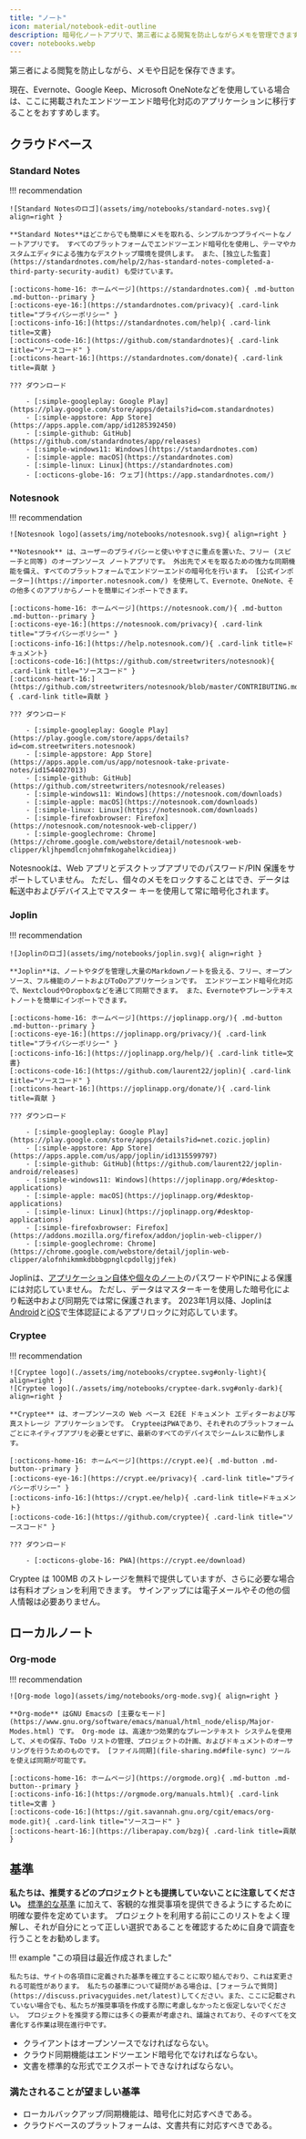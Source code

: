 ```yaml
---
title: "ノート"
icon: material/notebook-edit-outline
description: 暗号化ノートアプリで、第三者による閲覧を防止しながらメモを管理できます。
cover: notebooks.webp
---
```


第三者による閲覧を防止しながら、メモや日記を保存できます。

現在、Evernote、Google Keep、Microsoft OneNoteなどを使用している場合は、ここに掲載されたエンドツーエンド暗号化対応のアプリケーションに移行することをおすすめします。

## クラウドベース

### Standard Notes

!!! recommendation

    ![Standard Notesのロゴ](assets/img/notebooks/standard-notes.svg){ align=right }
    
    **Standard Notes**はどこからでも簡単にメモを取れる、シンプルかつプライベートなノートアプリです。 すべてのプラットフォームでエンドツーエンド暗号化を使用し、テーマやカスタムエディタによる強力なデスクトップ環境を提供します。 また、[独立した監査](https://standardnotes.com/help/2/has-standard-notes-completed-a-third-party-security-audit) も受けています。
    
    [:octicons-home-16: ホームページ](https://standardnotes.com){ .md-button .md-button--primary }
    [:octicons-eye-16:](https://standardnotes.com/privacy){ .card-link title="プライバシーポリシー" }
    [:octicons-info-16:](https://standardnotes.com/help){ .card-link title=文書}
    [:octicons-code-16:](https://github.com/standardnotes){ .card-link title="ソースコード" }
    [:octicons-heart-16:](https://standardnotes.com/donate){ .card-link title=貢献 }
    
    ??? ダウンロード
    
        - [:simple-googleplay: Google Play](https://play.google.com/store/apps/details?id=com.standardnotes)
        - [:simple-appstore: App Store](https://apps.apple.com/app/id1285392450)
        - [:simple-github: GitHub](https://github.com/standardnotes/app/releases)
        - [:simple-windows11: Windows](https://standardnotes.com)
        - [:simple-apple: macOS](https://standardnotes.com)
        - [:simple-linux: Linux](https://standardnotes.com)
        - [:octicons-globe-16: ウェブ](https://app.standardnotes.com/)

### Notesnook

!!! recommendation

    ![Notesnook logo](assets/img/notebooks/notesnook.svg){ align=right }
    
    **Notesnook** は、ユーザーのプライバシーと使いやすさに重点を置いた、フリー (スピーチと同等) のオープンソース ノートアプリです。 外出先でメモを取るための強力な同期機能を備え、すべてのプラットフォームでエンドツーエンドの暗号化を行います。 [公式インポーター](https://importer.notesnook.com/) を使用して、Evernote、OneNote、その他多くのアプリからノートを簡単にインポートできます。
    
    [:octicons-home-16: ホームページ](https://notesnook.com/){ .md-button .md-button--primary }
    [:octicons-eye-16:](https://notesnook.com/privacy){ .card-link title="プライバシーポリシー" }
    [:octicons-info-16:](https://help.notesnook.com/){ .card-link title=ドキュメント}
    [:octicons-code-16:](https://github.com/streetwriters/notesnook){ .card-link title="ソースコード" }
    [:octicons-heart-16:](https://github.com/streetwriters/notesnook/blob/master/CONTRIBUTING.md){ .card-link title=貢献 }
    
    ??? ダウンロード
    
        - [:simple-googleplay: Google Play](https://play.google.com/store/apps/details?id=com.streetwriters.notesnook)
        - [:simple-appstore: App Store](https://apps.apple.com/us/app/notesnook-take-private-notes/id1544027013)
        - [:simple-github: GitHub](https://github.com/streetwriters/notesnook/releases)
        - [:simple-windows11: Windows](https://notesnook.com/downloads)
        - [:simple-apple: macOS](https://notesnook.com/downloads)
        - [:simple-linux: Linux](https://notesnook.com/downloads)
        - [:simple-firefoxbrowser: Firefox](https://notesnook.com/notesnook-web-clipper/)
        - [:simple-googlechrome: Chrome](https://chrome.google.com/webstore/detail/notesnook-web-clipper/kljhpemdlcnjohmfmkogahelkcidieaj)

Notesnookは、Web アプリとデスクトップアプリでのパスワード/PIN 保護をサポートしていません。 ただし、個々のメモをロッ​​クすることはでき、データは転送中およびデバイス上でマスター キーを使用して常に暗号化されます。

### Joplin

!!! recommendation

    ![Joplinのロゴ](assets/img/notebooks/joplin.svg){ align=right }
    
    **Joplin**は、ノートやタグを管理し大量のMarkdownノートを扱える、フリー、オープンソース、フル機能のノートおよびToDoアプリケーションです。 エンドツーエンド暗号化対応で、NextcloudやDropboxなどを通じて同期できます。 また、Evernoteやプレーンテキストノートを簡単にインポートできます。
    
    [:octicons-home-16: ホームページ](https://joplinapp.org/){ .md-button .md-button--primary }
    [:octicons-eye-16:](https://joplinapp.org/privacy/){ .card-link title="プライバシーポリシー" }
    [:octicons-info-16:](https://joplinapp.org/help/){ .card-link title=文書}
    [:octicons-code-16:](https://github.com/laurent22/joplin){ .card-link title="ソースコード" }
    [:octicons-heart-16:](https://joplinapp.org/donate/){ .card-link title=貢献 }
    
    ??? ダウンロード
    
        - [:simple-googleplay: Google Play](https://play.google.com/store/apps/details?id=net.cozic.joplin)
        - [:simple-appstore: App Store](https://apps.apple.com/us/app/joplin/id1315599797)
        - [:simple-github: GitHub](https://github.com/laurent22/joplin-android/releases)
        - [:simple-windows11: Windows](https://joplinapp.org/#desktop-applications)
        - [:simple-apple: macOS](https://joplinapp.org/#desktop-applications)
        - [:simple-linux: Linux](https://joplinapp.org/#desktop-applications)
        - [:simple-firefoxbrowser: Firefox](https://addons.mozilla.org/firefox/addon/joplin-web-clipper/)
        - [:simple-googlechrome: Chrome](https://chrome.google.com/webstore/detail/joplin-web-clipper/alofnhikmmkdbbbgpnglcpdollgjjfek)

Joplinは、[アプリケーション自体や個々のノート](https://github.com/laurent22/joplin/issues/289)のパスワードやPINによる保護には対応していません。 ただし、データはマスターキーを使用した暗号化により転送中および同期先では常に保護されます。 2023年1月以降、Joplinは[Android](https://joplinapp.org/changelog_android/#android-v2-10-3-https-github-com-laurent22-joplin-releases-tag-android-v2-10-3-pre-release-2023-01-05t11-29-06z)と[iOS](https://joplinapp.org/changelog_ios/#ios-v12-10-2-https-github-com-laurent22-joplin-releases-tag-ios-v12-10-2-2023-01-20t17-41-13z)で生体認証によるアプリロックに対応しています。

### Cryptee

!!! recommendation

    ![Cryptee logo](./assets/img/notebooks/cryptee.svg#only-light){ align=right }
    ![Cryptee logo](./assets/img/notebooks/cryptee-dark.svg#only-dark){ align=right }
    
    **Cryptee** は、オープンソースの Web ベース E2EE ドキュメント エディターおよび写真ストレージ アプリケーションです。 CrypteeはPWAであり、それぞれのプラットフォームごとにネイティブアプリを必要とせずに、最新のすべてのデバイスでシームレスに動作します。
    
    [:octicons-home-16: ホームページ](https://crypt.ee){ .md-button .md-button--primary }
    [:octicons-eye-16:](https://crypt.ee/privacy){ .card-link title="プライバシーポリシー" }
    [:octicons-info-16:](https://crypt.ee/help){ .card-link title=ドキュメント}
    [:octicons-code-16:](https://github.com/cryptee){ .card-link title="ソースコード" }
    
    ??? ダウンロード
    
        - [:octicons-globe-16: PWA](https://crypt.ee/download)

Cryptee は 100MB のストレージを無料で提供していますが、さらに必要な場合は有料オプションを利用できます。 サインアップには電子メールやその他の個人情報は必要ありません。

## ローカルノート

### Org-mode

!!! recommendation

    ![Org-mode logo](assets/img/notebooks/org-mode.svg){ align=right }
    
    **Org-mode** はGNU Emacsの [主要なモード](https://www.gnu.org/software/emacs/manual/html_node/elisp/Major-Modes.html) です。 Org-mode は、高速かつ効果的なプレーンテキスト システムを使用して、メモの保存、ToDo リストの管理、プロジェクトの計画、およびドキュメントのオーサリングを行うためのものです。 [ファイル同期](file-sharing.md#file-sync) ツールを使えば同期が可能です。
    
    [:octicons-home-16: ホームページ](https://orgmode.org){ .md-button .md-button--primary }
    [:octicons-info-16:](https://orgmode.org/manuals.html){ .card-link title=文書 }
    [:octicons-code-16:](https://git.savannah.gnu.org/cgit/emacs/org-mode.git){ .card-link title="ソースコード" }
    [:octicons-heart-16:](https://liberapay.com/bzg){ .card-link title=貢献 }

## 基準

**私たちは、推奨するどのプロジェクトとも提携していないことに注意してください。** [標準的な基準](about/criteria.md) に加えて、客観的な推奨事項を提供できるようにするために明確な要件を定めています。 プロジェクトを利用する前にこのリストをよく理解し、それが自分にとって正しい選択であることを確認するために自身で調査を行うことをお勧めします。

!!! example "この項目は最近作成されました"

    私たちは、サイトの各項目に定義された基準を確立することに取り組んでおり、これは変更される可能性があります。 私たちの基準について疑問がある場合は、[フォーラムで質問](https://discuss.privacyguides.net/latest)してください。また、ここに記載されていない場合でも、私たちが推奨事項を作成する際に考慮しなかったと仮定しないでください。 プロジェクトを推奨する際には多くの要素が考慮され、議論されており、そのすべてを文書化する作業は現在進行中です。

- クライアントはオープンソースでなければならない。
- クラウド同期機能はエンドツーエンド暗号化でなければならない。
- 文書を標準的な形式でエクスポートできなければならない。

### 満たされることが望ましい基準

- ローカルバックアップ/同期機能は、暗号化に対応すべきである。
- クラウドベースのプラットフォームは、文書共有に対応すべきである。

